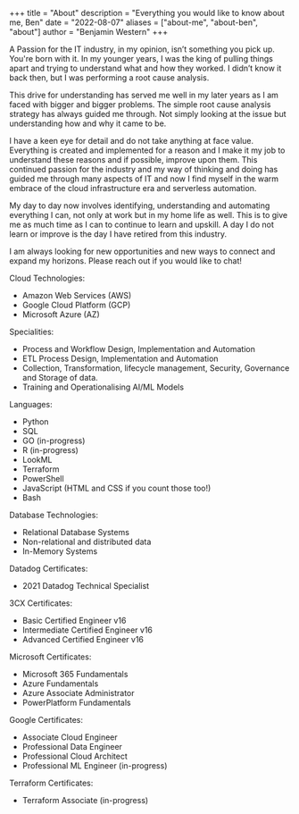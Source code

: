 +++
title = "About"
description = "Everything you would like to know about me, Ben"
date = "2022-08-07"
aliases = ["about-me", "about-ben", "about"]
author = "Benjamin Western"
+++

A Passion for the IT industry, in my opinion, isn’t something you pick up. You're born with it. In my younger years, I was the king of pulling things apart and trying to understand what and how they worked. I didn’t know it back then, but I was performing a root cause analysis.

This drive for understanding has served me well in my later years as I am faced with bigger and bigger problems. The simple root cause analysis strategy has always guided me through. Not simply looking at the issue but understanding how and why it came to be.

I have a keen eye for detail and do not take anything at face value. Everything is created and implemented for a reason and I make it my job to understand these reasons and if possible, improve upon them. 
This continued passion for the industry and my way of thinking and doing has guided me through many aspects of IT and now I find myself in the warm embrace of the cloud infrastructure era and serverless automation. 

My day to day now involves identifying, understanding and automating everything I can, not only at work but in my home life as well. This is to give me as much time as I can to continue to learn and upskill.
A day I do not learn or improve is the day I have retired from this industry. 

I am always looking for new opportunities and new ways to connect and expand my horizons. Please reach out if you would like to chat!

Cloud Technologies: 
- Amazon Web Services (AWS)
- Google Cloud Platform (GCP)
- Microsoft Azure (AZ)

Specialities: 
- Process and Workflow Design, Implementation and Automation
- ETL Process Design, Implementation and Automation
- Collection, Transformation, lifecycle management, Security, Governance and Storage of data.
- Training and Operationalising AI/ML Models

Languages: 
- Python
- SQL
- GO (in-progress)
- R (in-progress)
- LookML
- Terraform
- PowerShell
- JavaScript (HTML and CSS if you count those too!)
- Bash

Database Technologies:
- Relational Database Systems
- Non-relational and distributed data
- In-Memory Systems

Datadog Certificates:
- 2021 Datadog Technical Specialist

3CX Certificates:
- Basic Certified Engineer v16
- Intermediate Certified Engineer v16
- Advanced Certified Engineer v16

Microsoft Certificates: 
- Microsoft 365 Fundamentals
- Azure Fundamentals
- Azure Associate Administrator
- PowerPlatform Fundamentals

Google Certificates: 
- Associate Cloud Engineer
- Professional Data Engineer
- Professional Cloud Architect
- Professional ML Engineer (in-progress)

Terraform Certificates:
- Terraform Associate (in-progress)
